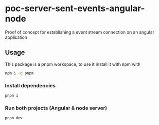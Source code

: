 # poc-server-sent-events-angular-node

Proof of concept for establishing a event stream connection on an angular application

## Usage

This package is a pnpm workspace, to use it install it with npm with

```sh
npm i -g pnpm
```

### Install dependencies

```sh
pnpm i
```

### Run both projects (Angular & node server)

```sh
pnpm dev
```

